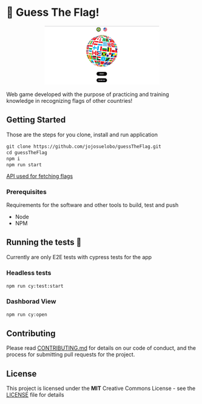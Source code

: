 # 🚩 Guess The Flag!
<p align="center">
  <img alt="image" src="img.png" width="60%">
</p>

Web game developed with the purpose of practicing and training knowledge in recognizing flags of other countries!

## Getting Started

Those are the steps for you clone, install and run application

```
git clone https://github.com/jojosuelobo/guessTheFlag.git
cd guessTheFlag
npm i
npm run start 
```
[API used for fetching flags](https://flagpedia.net/download/api)

### Prerequisites

Requirements for the software and other tools to build, test and push 
- Node
- NPM


## Running the tests 🧪

Currently are only E2E tests with cypress tests for the app

### Headless tests

    npm run cy:test:start

### Dashborad View

    npm run cy:open


## Contributing

Please read [CONTRIBUTING.md](CONTRIBUTING.md) for details on our code of conduct, and the process for submitting pull requests for the project.

## License

This project is licensed under the **MIT** Creative Commons License - see the [LICENSE](LICENSE) file for details